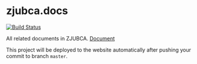 # zjubca.docs

[![Build Status](https://travis-ci.org/Blockchain-zju/zjubca.docs.svg?branch=master)](https://travis-ci.org/Blockchain-zju/zjubca.docs)

All related documents in ZJUBCA. [Document](http://docs.zjubca.org)

This project will be deployed to the website automatically after pushing your commit to branch `master`.

